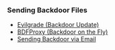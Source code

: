 ### Sending Backdoor Files

* [Evilgrade (Backdoor Update)](Evilgrade%20%28Backdoor%20Update%29.md)
* [BDFProxy (Backdoor on the Fly)](BDFProxy%20%28Backdoor%20on%20the%20Fly%29.md)
* [Sending Backdoor via Email](Sending%20Backdoor%20via%20Email.md)
